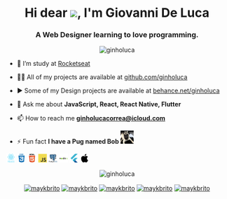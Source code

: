 <h1 align="center">Hi dear <img src="https://raw.githubusercontent.com/kaueMarques/kaueMarques/master/hi.gif" width="30px">, I'm Giovanni De Luca</h1>
<h3 align="center">A Web Designer learning to love programming.</h3>
<p align="center"> <img src="https://komarev.com/ghpvc/?username=ginholuca" alt="ginholuca" /> </p>

- 🔭 I’m study at [Rocketseat](https://github.com/Rocketseat)

- 👨‍💻 All of my projects are available at [github.com/ginholuca](https://github.com/ginholuca)

- ▶️ Some of my Design projects are available at [behance.net/ginholuca](https://www.behance.net/ginholuca)

- 💬 Ask me about **JavaScript, React, React Native, Flutter**

- 📫 How to reach me **ginholucacorrea@icloud.com**

- ⚡ Fun fact **I have a Pug named Bob <img src="https://github.com/Ginholuca/bob/blob/main/bobiiiii.png" alt="bob" width="30" height="30"/>**

<p align="left">
<img src="https://raw.githubusercontent.com/devicons/devicon/master/icons/react/react-original-wordmark.svg" alt="react" width="20" height="20"/>
<img src="https://raw.githubusercontent.com/devicons/devicon/master/icons/css3/css3-plain-wordmark.svg" alt="css3"  width="20" height="20"/>
<img src="https://raw.githubusercontent.com/devicons/devicon/master/icons/html5/html5-original-wordmark.svg" alt="html5"  width="20" height="20"/>
<img src="https://raw.githubusercontent.com/devicons/devicon/master/icons/javascript/javascript-original.svg" alt="javascript" width="20" height="20"/>
<img src="https://raw.githubusercontent.com/devicons/devicon/master/icons/postgresql/postgresql-original-wordmark.svg" alt="postgresql" width="20" height="20"/>
<img src="https://raw.githubusercontent.com/devicons/devicon/master/icons/nodejs/nodejs-original-wordmark.svg" alt="nodejs" width="20" height="20"/>
<img src="https://github.com/devicons/devicon/blob/master/icons/flutter/flutter-original.svg" alt="flutter" width="20" height="20"/>
<img src="https://github.com/devicons/devicon/blob/master/icons/apple/apple-original.svg" alt="apple" width="20" height="20"/></p><p align="center">
<img src="https://github-readme-stats.vercel.app/api?username=ginholuca&show_icons=true" alt="ginholuca"/> 
</p>

<p align="center">
<a href="https://codepen.io/ginholuca" target="blank"><img align="center" src="https://cdn.jsdelivr.net/npm/simple-icons@3.0.1/icons/codepen.svg" alt="maykbrito" height="20" width="20" /></a>
<a href="https://linkedin.com/in/ginholuca" target="blank"><img align="center" src="https://cdn.jsdelivr.net/npm/simple-icons@3.0.1/icons/linkedin.svg" alt="maykbrito" height="20" width="20" /></a>
<a href="https://stackoverflow.com/users/16256676/ginholuca" target="blank"><img align="center" src="https://cdn.jsdelivr.net/npm/simple-icons@3.0.1/icons/stackoverflow.svg" alt="maykbrito" height="20" width="20" /></a>
<a href="https://codesandbox.io/u/Ginholuca" target="blank"><img align="center" src="https://cdn.jsdelivr.net/npm/simple-icons@3.0.1/icons/codesandbox.svg" alt="maykbrito" height="20" width="20" /></a>
<a href="https://instagram.com/ginholuca" target="blank"><img align="center" src="https://cdn.jsdelivr.net/npm/simple-icons@3.0.1/icons/instagram.svg" alt="maykbrito" height="20" width="20" /></a>
</p>
 
<!--
**Ginholuca/ginholuca** is a ✨ _special_ ✨ repository because its `README.md` (this file) appears on your GitHub profile.

Here are some ideas to get you started:

- 🔭 I’m currently working on ...
- 🌱 I’m currently learning ...
- 👯 I’m looking to collaborate on ...
- 🤔 I’m looking for help with ...
- 💬 Ask me about ...
- 📫 How to reach me: ...
- 😄 Pronouns: ...
- ⚡ Fun fact: ...
-->

